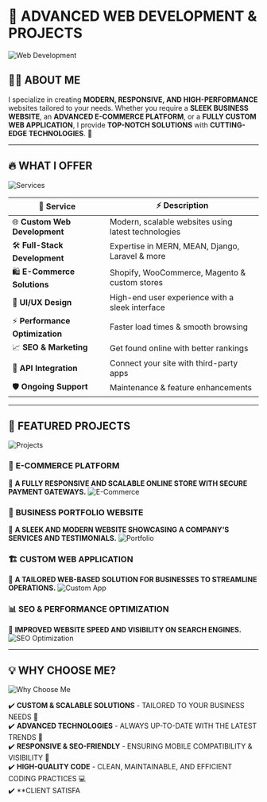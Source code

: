 
# 🚀 **ADVANCED WEB DEVELOPMENT & PROJECTS**

![Web Development](https://via.placeholder.com/800x400?text=Web+Development)

## 👨‍💻 **ABOUT ME**

I specialize in creating **MODERN, RESPONSIVE, AND HIGH-PERFORMANCE** websites tailored to your needs. Whether you require a **SLEEK BUSINESS WEBSITE**, an **ADVANCED E-COMMERCE PLATFORM**, or a **FULLY CUSTOM WEB APPLICATION**, I provide **TOP-NOTCH SOLUTIONS** with **CUTTING-EDGE TECHNOLOGIES**. 🚀

---

## 🔥 **WHAT I OFFER**

![Services](https://via.placeholder.com/800x400?text=Our+Services)

| 🌟 **Service** | ⚡ **Description** |
|--------------|----------------|
| 🌐 **Custom Web Development** | Modern, scalable websites using latest technologies |
| 🛠️ **Full-Stack Development** | Expertise in MERN, MEAN, Django, Laravel & more |
| 🛍️ **E-Commerce Solutions** | Shopify, WooCommerce, Magento & custom stores |
| 🎨 **UI/UX Design** | High-end user experience with a sleek interface |
| ⚡ **Performance Optimization** | Faster load times & smooth browsing |
| 📈 **SEO & Marketing** | Get found online with better rankings |
| 🔗 **API Integration** | Connect your site with third-party apps |
| 🛡️ **Ongoing Support** | Maintenance & feature enhancements |

---

## 🚀 **FEATURED PROJECTS**

![Projects](https://via.placeholder.com/800x400?text=Featured+Projects)

### 🛒 **E-COMMERCE PLATFORM**
🔹 **A FULLY RESPONSIVE AND SCALABLE ONLINE STORE WITH SECURE PAYMENT GATEWAYS.**
![E-Commerce](https://via.placeholder.com/800x400?text=E-Commerce+Project)

### 🏢 **BUSINESS PORTFOLIO WEBSITE**
🔹 **A SLEEK AND MODERN WEBSITE SHOWCASING A COMPANY'S SERVICES AND TESTIMONIALS.**
![Portfolio](https://via.placeholder.com/800x400?text=Business+Portfolio)

### 🏗️ **CUSTOM WEB APPLICATION**
🔹 **A TAILORED WEB-BASED SOLUTION FOR BUSINESSES TO STREAMLINE OPERATIONS.**
![Custom App](https://via.placeholder.com/800x400?text=Custom+Web+App)

### 📊 **SEO & PERFORMANCE OPTIMIZATION**
🔹 **IMPROVED WEBSITE SPEED AND VISIBILITY ON SEARCH ENGINES.**
![SEO Optimization](https://via.placeholder.com/800x400?text=SEO+Optimization)

---

## 💡 **WHY CHOOSE ME?**

![Why Choose Me](https://via.placeholder.com/800x400?text=Why+Choose+Me)

✔️ **CUSTOM & SCALABLE SOLUTIONS** - TAILORED TO YOUR BUSINESS NEEDS 🎯  
✔️ **ADVANCED TECHNOLOGIES** - ALWAYS UP-TO-DATE WITH THE LATEST TRENDS 🚀  
✔️ **RESPONSIVE & SEO-FRIENDLY** - ENSURING MOBILE COMPATIBILITY & VISIBILITY 📱  
✔️ **HIGH-QUALITY CODE** - CLEAN, MAINTAINABLE, AND EFFICIENT CODING PRACTICES 💻  
✔️ **CLIENT SATISFA
